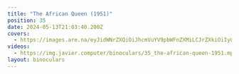```yaml
---
title: "The African Queen (1951)"
position: 35
date: 2024-05-13T21:03:40.200Z
covers:
  - https://images.are.na/eyJidWNrZXQiOiJhcmVuYV9pbWFnZXMiLCJrZXkiOiIyODA4MzI2Ny9vcmlnaW5hbF9jYTAzNDIwZTY0Y2QxZWI4MjAyNDA1MTMtMi0zMTM2bTcucG5nIiwiZWRpdHMiOnsicmVzaXplIjp7IndpZHRoIjoxODAwLCJoZWlnaHQiOjE4MDAsImZpdCI6Imluc2lkZSIsIndpdGhvdXRFbmxhcmdlbWVudCI6dHJ1ZX0sIndlYnAiOnsicXVhbGl0eSI6NjV9LCJqcGVnIjp7InF1YWxpdHkiOjY1fSwicm90YXRlIjpudWxsfX0=?bc=0
videos:
  - https://img.javier.computer/binoculars/35_the-african-queen-1951.mp4
layout: binoculars
---
```

